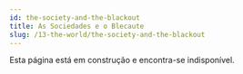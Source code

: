 ```yaml
---
id: the-society-and-the-blackout
title: As Sociedades e o Blecaute
slug: /13-the-world/the-society-and-the-blackout
---
```


Esta página está em construção e encontra-se indisponível.
